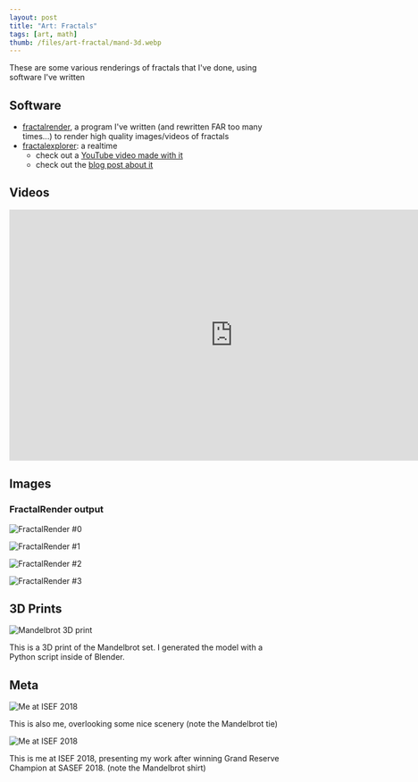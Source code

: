```yaml
---
layout: post
title: "Art: Fractals"
tags: [art, math]
thumb: /files/art-fractal/mand-3d.webp
---
```


These are some various renderings of fractals that I've done, using software I've written

<!--more-->
## Software

  * [fractalrender](https://github.com/chemicaldevelopment/fractalrender), a program I've written (and rewritten FAR too many times...) to render high quality images/videos of fractals
  * [fractalexplorer](https://github.com/simplesummit/fractalexplorer): a realtime
    * check out a [YouTube video made with it](https://youtu.be/vUrKn34JoRg)
    * check out the [blog post about it](https://simplesummit.github.io/blog/fractalexplorer)

## Videos

<center>
  <iframe width="800" height="450" src="https://www.youtube.com/embed/ynSdQAhDoWQ" title="YouTube video player" frameborder="0" allow="accelerometer; autoplay; clipboard-write; encrypted-media; gyroscope; picture-in-picture" allowfullscreen></iframe>
</center>

## Images

### FractalRender output

![FractalRender #0](/files/art-fractal/fr-0.webp)

![FractalRender #1](/files/art-fractal/fr-1.webp)


![FractalRender #2](/files/art-fractal/fr-print-0.webp)

![FractalRender #3](/files/art-fractal/fr-print-1.webp)


## 3D Prints

![Mandelbrot 3D print](/files/art-fractal/mand-3d.webp)

This is a 3D print of the Mandelbrot set. I generated the model with a Python script inside of Blender.


## Meta

![Me at ISEF 2018](/files/art-fractal/cade-isef-1.webp)

This is also me, overlooking some nice scenery (note the Mandelbrot tie)

![Me at ISEF 2018](/files/art-fractal/cade-isef-0.webp)

This is me at ISEF 2018, presenting my work after winning Grand Reserve Champion at SASEF 2018. (note the Mandelbrot shirt)
